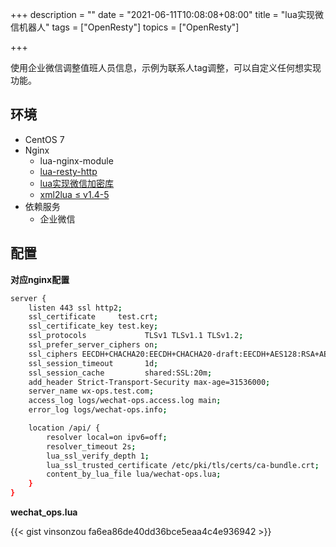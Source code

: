 +++
description = ""
date = "2021-06-11T10:08:08+08:00"
title = "lua实现微信机器人"
tags = ["OpenResty"]
topics = ["OpenResty"]

+++

使用企业微信调整值班人员信息，示例为联系人tag调整，可以自定义任何想实现功能。

## 环境

- CentOS 7
- Nginx
    - lua-nginx-module
    - [lua-resty-http](https://github.com/ledgetech/lua-resty-http)
    - [lua实现微信加密库](https://github.com/vinsonzou/WXBizMsgCrypt)
    - [xml2lua ≤ v1.4-5](https://github.com/manoelcampos/xml2lua)
- 依赖服务
    - 企业微信

## 配置

**对应nginx配置**

```sh
server {
    listen 443 ssl http2;
    ssl_certificate     test.crt;
    ssl_certificate_key test.key;
    ssl_protocols             TLSv1 TLSv1.1 TLSv1.2;
    ssl_prefer_server_ciphers on;
    ssl_ciphers EECDH+CHACHA20:EECDH+CHACHA20-draft:EECDH+AES128:RSA+AES128:EECDH+AES256:RSA+AES256:EECDH+3DES:RSA+3DES:!MD5;
    ssl_session_timeout       1d;
    ssl_session_cache         shared:SSL:20m;
    add_header Strict-Transport-Security max-age=31536000;
    server_name wx-ops.test.com;
    access_log logs/wechat-ops.access.log main;
    error_log logs/wechat-ops.info;

    location /api/ {
        resolver local=on ipv6=off;
        resolver_timeout 2s;
        lua_ssl_verify_depth 1;
        lua_ssl_trusted_certificate /etc/pki/tls/certs/ca-bundle.crt;
        content_by_lua_file lua/wechat-ops.lua;
    }
}
```

**wechat_ops.lua**

{{< gist vinsonzou fa6ea86de40dd36bce5eaa4c4e936942 >}}

